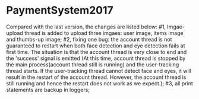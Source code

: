 # PaymentSystem2017
Compared with the last version, the changes are listed below:
#1, Imgae-upload thread is added to upload three imgaes: user image, items image and thumbs-up image;
#2, fixing one bug: the account thread is not guaranteed to restart when both face detection and eye detection fails at first time. The situation is that the account thread is very close to end and the 'success' signal is emitted (At this time, account thread is stopped by the main process(account thread still is running) and the user-tracking thread starts. If the user-tracking thread cannot detect face and eyes, it will result in the restart of the account thread. However, the account thread is still running and hence the restart does not work as we expect.);
#3, all print statements are backup in loggers;

